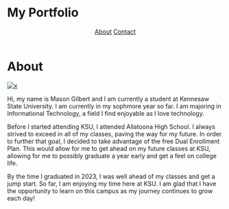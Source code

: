 <!DOCTYPE html>
<html>
  <head>
   <h1>My Portfolio</h1>
  <link href = "css/style.css" type = "text/css" rel="stylesheet" />
  </head>
  <body>
    <header>
      <nav>
        <a href="about.md">About</a>
        <a href="contact.md">Contact</a>
      </nav>
    </header>
    <main>
      <div class="row">
        <div class="About">
      <h1>About</h1>
      <div class = "profile">
      <a href="https://imgbb.com/"><img src="https://i.ibb.co/TTZPRFZ/x.jpg" alt="x" border="0"></a>
        <div class = "text-profile"> 
        <p>Hi, my name is Mason Gilbert and I am currently a student at Kennesaw State University. I am currently in my sophmore year so far. I am majoring in Informational Technology, a field I find enjoyable as I love technology.</p>
        <p>Before I started attending KSU, I attended Allatoona High School. I always strived to exceed in all of my classes, paving the way for my future. In order to further that goal, I decided to take advantage of the free Dual Enrollment Plan. This would allow for me to get ahead on my future classes at KSU, allowing for me to possibly graduate a year early and get a feel on college life.</p>
        <p>By the time I graduated in 2023, I was well ahead of my classes and get a jump start. So far, I am enjoying my time here at KSU. I am glad that I have the opportunity to learn on this campus as my journey continues to grow each day!</p>
            </div>
          </div>
      </div>
    </div>
  </main>
  </body>
</html>
